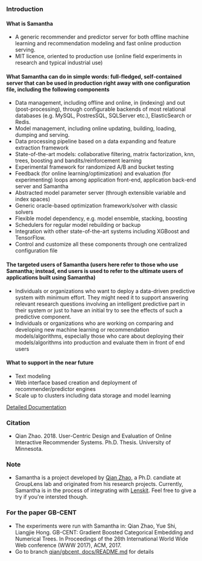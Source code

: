 ### Introduction

#### What is Samantha

* A generic recommender and predictor server for both offline machine learning and recommendation modeling and fast online production serving.
* MIT licence, oriented to production use (online field experiments in research and typical industrial use)

#### What Samantha can do in simple words: full-fledged, self-contained server that can be used in production right away with one configuration file, including the following components

* Data management, including offline and online, in (indexing) and out (post-processing), through configurable backends of most relational databases (e.g. MySQL, PostresSQL, SQLServer etc.), ElasticSearch or Redis.
* Model management, including online updating, building, loading, dumping and serving.
* Data processing pipeline based on a data expanding and feature extraction framework
* State-of-the-art models: collaborative filtering, matrix factorization, knn, trees, boosting and bandits/reinforcement learning
* Experimental framework for randomized A/B and bucket testing
* Feedback (for online learning/optimization) and evaluation (for experimenting) loops among application front-end, application back-end server and Samantha
* Abstracted model parameter server (through extensible variable and index spaces)
* Generic oracle-based optimization framework/solver with classic solvers
* Flexible model dependency, e.g. model ensemble, stacking, boosting
* Schedulers for regular model rebuilding or backup
* Integration with other state-of-the-art systems including XGBoost and TensorFlow.
* Control and customize all these components through one centralized configuration file

#### The targeted users of Samantha (users here refer to those who use Samantha; instead, end users is used to refer to the ultimate users of applications built using Samantha)

* Individuals or organizations who want to deploy a data-driven predictive system with minimum effort. They might need it to support answering relevant research questions involving an intelligent predictive part in their system or just to have an initial try to see the effects of such a predictive component. 
* Individuals or organizations who are working on comparing and developing new machine learning or recommendation models/algorithms, especially those who care about deploying their models/algorithms into production and evaluate them in front of end users

#### What to support in the near future

* Text modeling
* Web interface based creation and deployment of recommender/predictor engines
* Scale up to clusters including data storage and model learning

[Detailed Documentation](docs/SamanthaDoc.pdf)

### Citation

* Qian Zhao. 2018. User-Centric Design and Evaluation of Online Interactive Recommender Systems. Ph.D. Thesis. University of Minnesota.

### Note

* Samantha is a project developed by <a href="http://www-users.cs.umn.edu/~qian/">Qian Zhao</a>, a Ph.D. candiate at GroupLens lab and originated from his research projects. Currently, Samantha is in the process of integrating with <a href="http://lenskit.org/" target="_blank">Lenskit</a>. Feel free to give a try if you're intersted though. 

### For the paper GB-CENT

* The experiments were run with Samantha in: Qian Zhao, Yue Shi, Liangjie Hong. GB-CENT: Gradient Boosted Categorical Embedding and Numerical Trees. In Proceedings of the 26th International World Wide Web conference (WWW 2017), ACM, 2017.
* Go to branch <a href="https://github.com/grouplens/samantha/blob/qian/gbcent/docs/README.md">qian/gbcent, docs/README.md</a> for details
